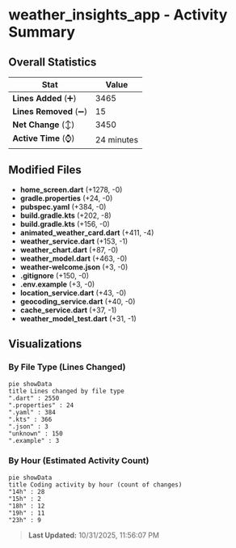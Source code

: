 # weather_insights_app - Activity Summary 

## Overall Statistics

| Stat                   | Value                                                             |
| ---------------------- | ----------------------------------------------------------------- |
| **Lines Added** (➕)   | 3465                                          |
| **Lines Removed** (➖) | 15                                        |
| **Net Change** (↕)    | 3450                |
| **Active Time** (⌚)   | 24 minutes |


## Modified Files
- **home_screen.dart** (+1278, -0)
- **gradle.properties** (+24, -0)
- **pubspec.yaml** (+384, -0)
- **build.gradle.kts** (+202, -8)
- **build.gradle.kts** (+156, -0)
- **animated_weather_card.dart** (+411, -4)
- **weather_service.dart** (+153, -1)
- **weather_chart.dart** (+87, -0)
- **weather_model.dart** (+463, -0)
- **weather-welcome.json** (+3, -0)
- **.gitignore** (+150, -0)
- **.env.example** (+3, -0)
- **location_service.dart** (+43, -0)
- **geocoding_service.dart** (+40, -0)
- **cache_service.dart** (+37, -1)
- **weather_model_test.dart** (+31, -1)

## Visualizations

### By File Type (Lines Changed)

```mermaid
pie showData
title Lines changed by file type
".dart" : 2550
".properties" : 24
".yaml" : 384
".kts" : 366
".json" : 3
"unknown" : 150
".example" : 3
```

### By Hour (Estimated Activity Count)

```mermaid
pie showData
title Coding activity by hour (count of changes)
"14h" : 28
"15h" : 2
"18h" : 12
"19h" : 11
"23h" : 9
```


> **Last Updated:** 10/31/2025, 11:56:07 PM